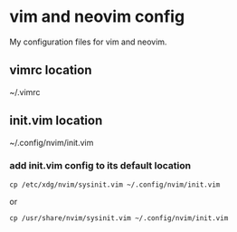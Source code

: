 # vim and neovim config
My configuration files for vim and neovim.

## vimrc location
~/.vimrc

## init.vim location
~/.config/nvim/init.vim

### add init.vim config to its default location
```
cp /etc/xdg/nvim/sysinit.vim ~/.config/nvim/init.vim
```
or

```
cp /usr/share/nvim/sysinit.vim ~/.config/nvim/init.vim
```
